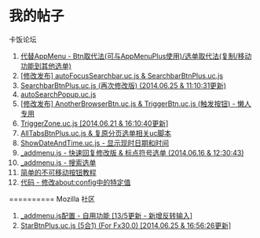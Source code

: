 我的帖子
==========
卡饭论坛
<ol>
<li><a href="http://bbs.kafan.cn/thread-1739599-1-1.html">代替AppMenu - Btn取代法(可与AppMenuPlus使用)/选单取代法(复制/移动功能到其他选单)</a><br></li>
<li><a href="http://bbs.kafan.cn/thread-1739617-1-1.html">[修改发布] autoFocusSearchbar.uc.js & SearchbarBtnPlus.uc.js</a><br></li>
<li><a href="http://bbs.kafan.cn/thread-1741525-1-1.html">SearchbarBtnPlus.uc.js (再次修改版) (2014.06.25 & 11:10:31更新)</a><br></li>
<li><a href="http://bbs.kafan.cn/thread-1749331-1-1.html">autoSearchPopup.uc.js</a><br></li>
<li><a href="http://bbs.kafan.cn/thread-1739635-1-1.html">[修改发布] AnotherBrowserBtn.uc.js & TriggerBtn.uc.js (触发按钮) - 懒人专用</a><br></li>
<li><a href="http://bbs.kafan.cn/thread-1748650-1-1.html">TriggerZone.uc.js [2014.06.21 & 16:10:40更新]</a><br></li>
<li><a href="http://bbs.kafan.cn/thread-1739999-1-1.html">AllTabsBtnPlus.uc.js & 复原分页选单相关uc脚本</a><br></li>
<li><a href="http://bbs.kafan.cn/thread-1747400-1-1.html">ShowDateAndTime.uc.js - 显示现时日期和时间</a><br></li>
<li><a href="http://bbs.kafan.cn/thread-1739649-1-1.html">_addmenu.js - 快速回复修改版 & 标点符号选单 (2014.06.16 & 12:30:43)</a><br></li>
<li><a href="http://bbs.kafan.cn/thread-1750226-1-1.html">_addmenu.js - 搜索选单</a><br></li>
<li><a href="http://bbs.kafan.cn/thread-1743344-1-1.html">简单的不可移动按钮教程</a><br></li>
<li><a href="http://bbs.kafan.cn/thread-1743975-1-1.html">代码 - 修改about:config中的特定值</a><br></li>
</ol>
==========
Mozilla 社区
<ol>
<li><a href="http://g.mozest.com/thread-44436-1-1">_addmenu.js配置 - 自用功能 [13/5更新 - 新增反转输入]</a><br></li>
<li><a href="http://g.mozest.com/thread-43774-1-1">StarBtnPlus.uc.js (5合1) (For Fx30.0) [2014.06.25 & 16:56:26更新]</a><br></li>
</ol>
